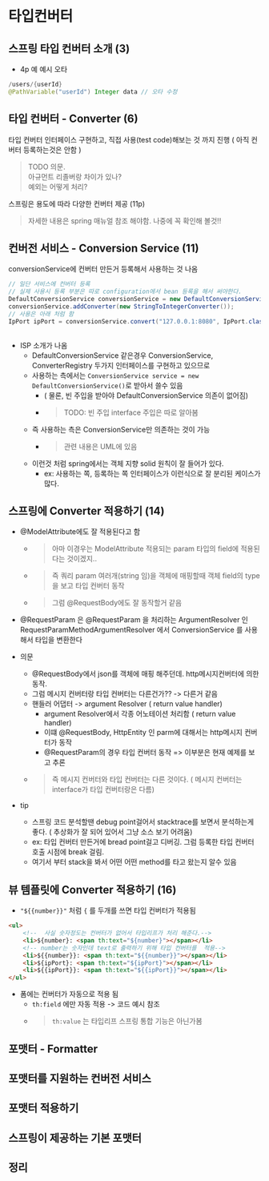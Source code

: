 # 타입컨버터

## 스프링 타입 컨버터 소개 (3)

- 4p 예 예시 오타

```java
/users/{userId}
@PathVariable("userId") Integer data // 오타 수정

```

## 타입 컨버터 - Converter (6)

타입 컨버터 인터페이스 구현하고, 직접 사용(test code)해보는 것 까지 진행 ( 아직 컨버터 등록하는것은 안함 )

> TODO 의문.  
> 아규먼트 리졸버랑 차이가 있나?  
> 예외는 어떻게 처리?

스프링은 용도에 따라 다양한 컨버터 제공 (11p)
> 자세한 내용은 spring 매뉴얼 참조 해야함. 나중에 꼭 확인해 볼것!!

## 컨버전 서비스 - Conversion Service (11)

conversionService에 컨버터 만든거 등록해서 사용하는 것 나옴

```java
// 일단 서비스에 컨버터 등록
// 실제 사용시 등록 부분은 따로 configuration에서 bean 등록을 해서 써야한다.
DefaultConversionService conversionService = new DefaultConversionService(); // ConversionService 구현체
conversionService.addConverter(new StringToIntegerConverter());
// 사용은 아래 처럼 함
IpPort ipPort = conversionService.convert("127.0.0.1:8080", IpPort.class); // 즉 source를 넣고, 반환으로 원하는 type을 명시해줌
                                                                            // 이러면 알아서 서비스에서 맞는 컨버터 찾아서 적용
```

- ISP 소개가 나옴
  - DefaultConversionService 같은경우 ConversionService, ConverterRegistry 두가지 인터페이스를 구현하고 있으므로
  - 사용하는 측에서는 `ConversionService service = new DefaultConversionService()`로 받아서 쓸수 있음
    - ( 물론, 빈 주입을 받아야 DefaultConversionService 의존이 없어짐)
    - > TODO: 빈 주입 interface 주입은 따로 알아봄
  - 즉 사용하는 측은 ConversionService만 의존하는 것이 가능
    - > 관련 내용은 UML에 있음
  - 이런것 처럼 spring에서는 객체 지향 solid 원칙이 잘 들어가 있다.
    - ex: 사용하는 쪽, 등록하는 쪽 인터페이스가 이런식으로 잘 분리된 케이스가 많다.

## 스프링에 Converter 적용하기 (14)

- @ModelAttribute에도 잘 적용된다고 함
  - > 아마 이경우는 ModelAttribute 적용되는 param 타입의 field에 적용된다는 것이겠지..
  - > 즉 쿼리 param 여러개(string 임)을 객체에 매핑할때 객체 field의 type을 보고 타입 컨버터 동작
  - > 그럼 @RequestBody에도 잘 동작할거 같음

- @RequestParam 은 @RequestParam 을 처리하는 ArgumentResolver 인 RequestParamMethodArgumentResolver 에서
  ConversionService 를 사용해서 타입을 변환한다

- 의문
  - @RequestBody에서 json를 객체에 매핑 해주던데. http메시지컨버터에 의한 동작.
  - 그럼 메시지 컨버터랑 타입 컨버터는 다른건가?? -> 다른거 같음
  - 핸들러 어댑터 -> argument Resolver ( return value handler)
    - argument Resolver에서 각종 어노테이션 처리함  ( return value handler)
    - 이떄 @RequestBody, HttpEntity 인 parm에 대해서는 http메시지 컨버터가 동작
    - @RequestParam의 경우 타입 컨버터 동작 => 이부분은 현재 예제를 보고 추론
  - > 즉 메시지 컨버터와 타입 컨버터는 다른 것이다. ( 메시지 컨버터는 interface가 타입 컨버터랑은 다름)

- tip
  - 스프링 코드 분석할땐 debug point걸어서 stacktrace를 보면서 분석하는게 좋다. ( 추상화가 잘 되어 있어서 그냥 소스 보기 어려움)
  - ex: 타입 컨버터 만든거에 bread point걸고 디버깅. 그럼 등록한 타입 컨버터 호출 시점에 break 걸림. 
  - 여기서 부터 stack을 봐서 어떤 어떤 method를 타고 왔는지 알수 있음

## 뷰 템플릿에 Converter 적용하기 (16)

- `"${{number}}"` 처럼 `{` 를 두개를 쓰면 타입 컨버터가 적용됨

```html
<ul>
    <!--  사실 숫자정도는 컨버터가 없어서 타입리프가 처리 해준다.-->
    <li>${number}: <span th:text="${number}"></span></li>
    <!-- number는 숫자인데 text로 출력하기 위해 타입 컨버터를  적용-->
    <li>${{number}}: <span th:text="${{number}}"></span></li> 
    <li>${ipPort}: <span th:text="${ipPort}"></span></li>
    <li>${{ipPort}}: <span th:text="${{ipPort}}"></span></li>
</ul>

```

- 폼에는 컨버터가 자동으로 적용 됨
  - `th:field` 에만 자동 적용 -> 코드 예시 참조
  - > `th:value` 는 타입리프 스프링 통합 기능은 아닌가봄

## 포맷터 - Formatter

## 포맷터를 지원하는 컨버전 서비스

## 포맷터 적용하기

## 스프링이 제공하는 기본 포맷터

## 정리
